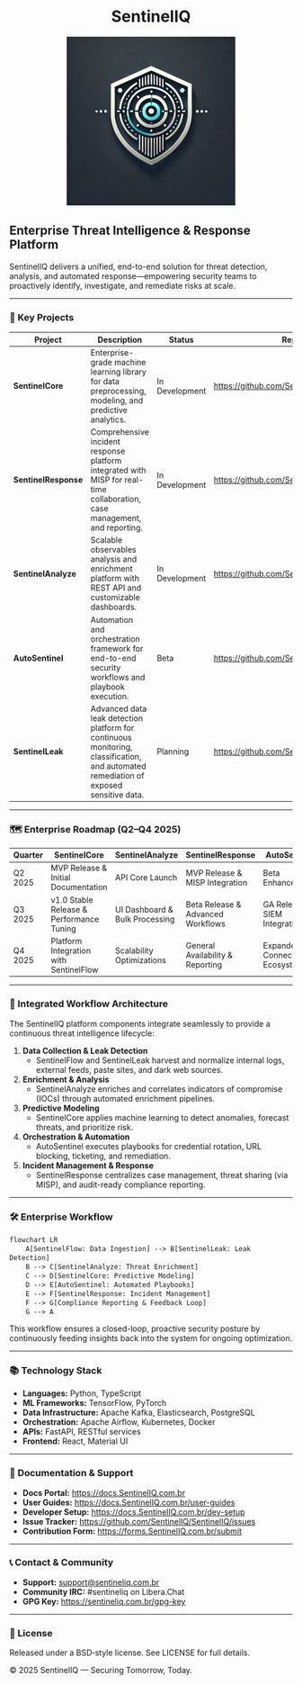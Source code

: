 <div align="center">

# SentinelIQ

<img src="./logo.webp" alt="SentinelIQ Logo" width="300" />

</div>


## Enterprise Threat Intelligence & Response Platform

SentinelIQ delivers a unified, end-to-end solution for threat detection, analysis, and automated response—empowering security teams to proactively identify, investigate, and remediate risks at scale.

---

### 🚀 Key Projects

| Project           | Description                                                                                                                       | Status         | Repository                                              |
|-------------------|-----------------------------------------------------------------------------------------------------------------------------------|----------------|---------------------------------------------------------|
| **SentinelCore**      | Enterprise-grade machine learning library for data preprocessing, modeling, and predictive analytics.                            | In Development | https://github.com/SentinelIQ/SentinelCore              |
| **SentinelResponse**  | Comprehensive incident response platform integrated with MISP for real-time collaboration, case management, and reporting.      | In Development | https://github.com/SentinelIQ/SentinelResponse          |
| **SentinelAnalyze**   | Scalable observables analysis and enrichment platform with REST API and customizable dashboards.                                 | In Development | https://github.com/SentinelIQ/SentinelAnalyze           |
| **AutoSentinel**      | Automation and orchestration framework for end-to-end security workflows and playbook execution.                                | Beta           | https://github.com/SentinelIQ/AutoSentinel              |
| **SentinelLeak**      | Advanced data leak detection platform for continuous monitoring, classification, and automated remediation of exposed sensitive data. | Planning      | https://github.com/SentinelIQ/SentinelLeak              |

---

### 🗺️ Enterprise Roadmap (Q2–Q4 2025)

| Quarter | SentinelCore                     | SentinelAnalyze                 | SentinelResponse                 | AutoSentinel                  | SentinelLeak                          |
|---------|----------------------------------|---------------------------------|----------------------------------|-------------------------------|---------------------------------------|
| Q2 2025 | MVP Release & Initial Documentation | API Core Launch                 | MVP Release & MISP Integration   | Beta Enhancements             | Repository & MVP Data Collection      |
| Q3 2025 | v1.0 Stable Release & Performance Tuning | UI Dashboard & Bulk Processing | Beta Release & Advanced Workflows | GA Release & SIEM Integration | Classification Pipeline & Alerts UI   |
| Q4 2025 | Platform Integration with SentinelFlow | Scalability Optimizations       | General Availability & Reporting | Expanded Connector Ecosystem  | Automated Remediation Workflows       |

---

### 🔗 Integrated Workflow Architecture

The SentinelIQ platform components integrate seamlessly to provide a continuous threat intelligence lifecycle:

1. **Data Collection & Leak Detection**
   - SentinelFlow and SentinelLeak harvest and normalize internal logs, external feeds, paste sites, and dark web sources.
2. **Enrichment & Analysis**
   - SentinelAnalyze enriches and correlates indicators of compromise (IOCs) through automated enrichment pipelines.
3. **Predictive Modeling**
   - SentinelCore applies machine learning to detect anomalies, forecast threats, and prioritize risk.
4. **Orchestration & Automation**
   - AutoSentinel executes playbooks for credential rotation, URL blocking, ticketing, and remediation.
5. **Incident Management & Response**
   - SentinelResponse centralizes case management, threat sharing (via MISP), and audit-ready compliance reporting.

---

### 🛠️ Enterprise Workflow

```mermaid
flowchart LR
    A[SentinelFlow: Data Ingestion] --> B[SentinelLeak: Leak Detection]
    B --> C[SentinelAnalyze: Threat Enrichment]
    C --> D[SentinelCore: Predictive Modeling]
    D --> E[AutoSentinel: Automated Playbooks]
    E --> F[SentinelResponse: Incident Management]
    F --> G[Compliance Reporting & Feedback Loop]
    G --> A
```

This workflow ensures a closed-loop, proactive security posture by continuously feeding insights back into the system for ongoing optimization.

---

### 📚 Technology Stack

- **Languages:** Python, TypeScript  
- **ML Frameworks:** TensorFlow, PyTorch  
- **Data Infrastructure:** Apache Kafka, Elasticsearch, PostgreSQL  
- **Orchestration:** Apache Airflow, Kubernetes, Docker  
- **APIs:** FastAPI, RESTful services  
- **Frontend:** React, Material UI  

---

### 📖 Documentation & Support

- **Docs Portal:** https://docs.SentinelIQ.com.br  
- **User Guides:** https://docs.SentinelIQ.com.br/user-guides  
- **Developer Setup:** https://docs.SentinelIQ.com.br/dev-setup  
- **Issue Tracker:** https://github.com/SentinelIQ/SentinelIQ/issues  
- **Contribution Form:** https://forms.SentinelIQ.com.br/submit  

---

### 📞 Contact & Community

- **Support:** support@sentineliq.com.br  
- **Community IRC:** #sentineliq on Libera.Chat  
- **GPG Key:** https://sentineliq.com.br/gpg-key  

---

### 📜 License

Released under a BSD‑style license. See LICENSE for full details.

© 2025 SentinelIQ — Securing Tomorrow, Today.

